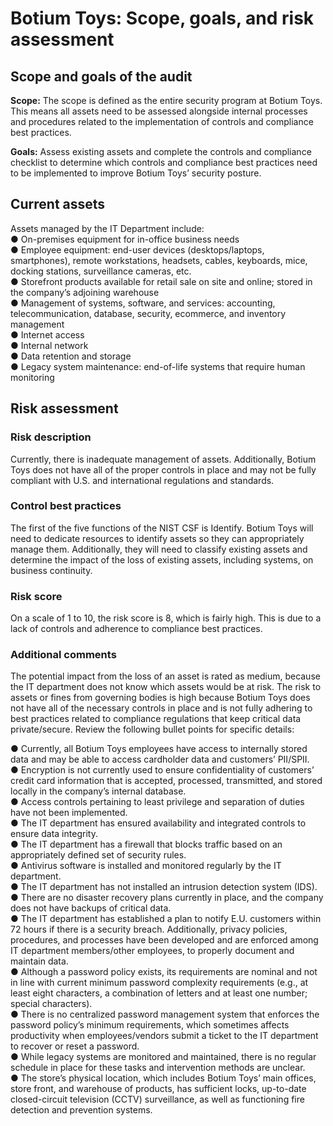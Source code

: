 # Botium Toys: Scope, goals, and risk assessment
 
 ## Scope and goals of the audit 

**Scope:** The scope is defined as the entire security program at Botium Toys. This means all assets need to be assessed alongside internal processes and procedures related to the implementation of controls and compliance best practices.

**Goals:** Assess existing assets and complete the controls and compliance checklist to determine which controls and compliance best practices need to be implemented to  improve Botium Toys’ security posture.

## Current assets

Assets managed by the IT Department include:  
●	On-premises equipment for in-office business needs  
●	Employee equipment: end-user devices (desktops/laptops, smartphones), remote workstations, headsets, cables, keyboards, mice, docking stations, surveillance cameras, etc.  
●	Storefront products available for retail sale on site and online; stored in the company’s adjoining warehouse  
●	Management of systems, software, and services:   accounting, telecommunication, database, security, ecommerce, and inventory management  
●	Internet access  
●	Internal network  
●	Data retention and storage  
●	Legacy system maintenance: end-of-life systems that require human monitoring 
## Risk assessment
### Risk description
Currently, there is inadequate management of assets. Additionally, Botium Toys does not have all of the proper controls in place and may not be fully compliant with U.S. and international regulations and standards. 

### Control best practices ###

The first of the five functions of the NIST CSF is Identify. Botium Toys will need to dedicate resources to identify assets so they can appropriately manage them. Additionally, they will need to classify existing assets and determine the impact of the loss of existing assets, including systems, on business continuity.

### Risk score ### 
On a scale of 1 to 10, the risk score is 8, which is fairly high. This is due to a lack of controls and adherence to compliance best practices.

### Additional comments ###
The potential impact from the loss of an asset is rated as medium, because the IT department does not know which assets would be at risk. The risk to assets or fines from governing bodies is high because Botium Toys does not have all of the necessary controls in place and is not fully adhering to best practices related to compliance regulations that keep critical data private/secure. Review the following bullet points for specific details:

●	Currently, all Botium Toys employees have access to internally stored data and may be able to access cardholder data and customers’ PII/SPII.  
●	Encryption is not currently used to ensure confidentiality of customers’ credit card information that is accepted, processed, transmitted, and stored locally in the company’s internal database.   
●	Access controls pertaining to least privilege and separation of duties have not been implemented.  
●	The IT department has ensured availability and integrated controls to ensure data integrity.  
●	The IT department has a firewall that blocks traffic based on an appropriately defined set of security rules.  
●	Antivirus software is installed and monitored regularly by the IT department.   
●	The IT department has not installed an intrusion detection system (IDS).  
●	There are no disaster recovery plans currently in place, and the company does not have backups of critical data.   
●	The IT department has established a plan to notify E.U. customers within 72 hours if there is a security breach. Additionally, privacy policies, procedures, and processes have been developed and are enforced among IT department members/other employees, to properly document and maintain data.  
●	Although a password policy exists, its requirements are nominal and not in line with current minimum password complexity requirements (e.g., at least eight characters, a combination of letters and at least one number; special characters).   
●	There is no centralized password management system that enforces the password policy’s minimum requirements, which sometimes affects productivity when employees/vendors submit a ticket to the IT department to recover or reset a password.  
●	While legacy systems are monitored and maintained, there is no regular schedule in place for these tasks and intervention methods are unclear.  
●	The store’s physical location, which includes Botium Toys’ main offices, store front, and warehouse of products, has sufficient locks, up-to-date closed-circuit television (CCTV) surveillance, as well as functioning fire detection and prevention systems.  

